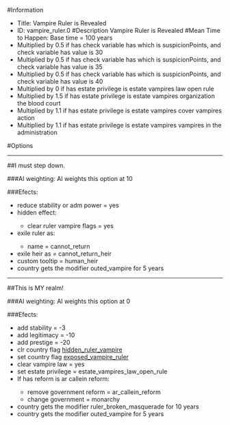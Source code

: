 #Information
 - Title: Vampire Ruler is Revealed
 - ID: vampire_ruler.0
#Description
Vampire Ruler is Revealed
#Mean Time to Happen:
Base time = 100 years
 - Multiplied by 0.5 if has check variable has which is suspicionPoints, and check variable has value is 30
 - Multiplied by 0.5 if has check variable has which is suspicionPoints, and check variable has value is 35
 - Multiplied by 0.5 if has check variable has which is suspicionPoints, and check variable has value is 40
 - Multiplied by 0 if has estate privilege is estate vampires law open rule
 - Multiplied by 1.5 if has estate privilege is estate vampires organization the blood court
 - Multiplied by 1.1 if has estate privilege is estate vampires cover vampires action
 - Multiplied by 1.1 if has estate privilege is estate vampires vampires in the administration

#Options

___
##I must step down.

###AI weighting:
AI weights this option at 10


###Efects:<ul><li>reduce stability or adm power = yes</li><li>hidden effect:</li><ul><li>clear ruler vampire flags = yes</li></ul><li>exile ruler as:</li><ul><li>name = cannot_return</li></ul><li>exile heir as = cannot_return_heir</li><li>custom tooltip = human_heir</li><li>country gets the modifier outed_vampire for 5 years</li></ul>

___
##This is MY realm!

###AI weighting:
AI weights this option at 0


###Efects:<ul><li>add stability = -3</li><li>add legitimacy = -10</li><li>add prestige = -20</li><li>clr country flag [hidden_ruler_vampire](../flags/hidden_ruler_vampire.md)</li><li>set country flag [exposed_vampire_ruler](../flags/exposed_vampire_ruler.md)</li><li>clear vampire law = yes</li><li>set estate privilege = estate_vampires_law_open_rule</li><li>If has reform is ar callein reform:</li><ul><li>remove government reform = ar_callein_reform</li><li>change government = monarchy</li></ul><li>country gets the modifier ruler_broken_masquerade for 10 years</li><li>country gets the modifier outed_vampire for 5 years</li></ul>
